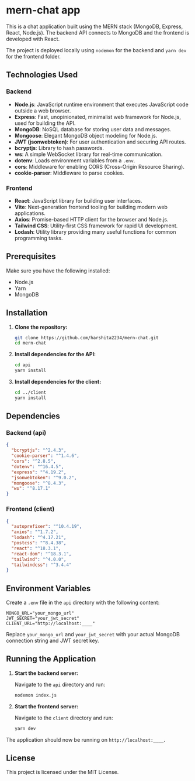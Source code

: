 # mern-chat app

This is a chat application built using the MERN stack (MongoDB, Express, React, Node.js). The backend API connects to MongoDB and the frontend is developed with React. 

The project is deployed locally using `nodemon` for the backend and `yarn dev` for the frontend folder.

## Technologies Used

### Backend
- **Node.js**: JavaScript runtime environment that executes JavaScript code outside a web browser.
- **Express**: Fast, unopinionated, minimalist web framework for Node.js, used for building the API.
- **MongoDB**: NoSQL database for storing user data and messages.
- **Mongoose**: Elegant MongoDB object modeling for Node.js.
- **JWT (jsonwebtoken)**: For user authentication and securing API routes.
- **bcryptjs**: Library to hash passwords.
- **ws**: A simple WebSocket library for real-time communication.
- **dotenv**: Loads environment variables from a `.env`.
- **cors**: Middleware for enabling CORS (Cross-Origin Resource Sharing).
- **cookie-parser**: Middleware to parse cookies.

### Frontend
- **React**: JavaScript library for building user interfaces.
- **Vite**: Next-generation frontend tooling for building modern web applications.
- **Axios**: Promise-based HTTP client for the browser and Node.js.
- **Tailwind CSS**: Utility-first CSS framework for rapid UI development.
- **Lodash**: Utility library providing many useful functions for common programming tasks.

## Prerequisites

Make sure you have the following installed:

- Node.js
- Yarn
- MongoDB

## Installation

1. **Clone the repository:**

   ```bash
   git clone https://github.com/harshita2234/mern-chat.git
   cd mern-chat
   ```

2. **Install dependencies for the API:**

   ```bash
   cd api
   yarn install
   ```

3. **Install dependencies for the client:**

   ```bash
   cd ../client
   yarn install
   ```
## Dependencies

### Backend (api)

```json
{
  "bcryptjs": "^2.4.3",
  "cookie-parser": "^1.4.6",
  "cors": "^2.8.5",
  "dotenv": "^16.4.5",
  "express": "^4.19.2",
  "jsonwebtoken": "^9.0.2",
  "mongoose": "^8.4.3",
  "ws": "^8.17.1"
}
```

### Frontend (client)

```json
{
  "autoprefixer": "^10.4.19",
  "axios": "^1.7.2",
  "lodash": "^4.17.21",
  "postcss": "^8.4.38",
  "react": "^18.3.1",
  "react-dom": "^18.3.1",
  "tailwind": "^4.0.0",
  "tailwindcss": "^3.4.4"
}
```
## Environment Variables

Create a `.env` file in the `api` directory with the following content:

```env
MONGO_URL="your_mongo_url"
JWT_SECRET="your_jwt_secret"
CLIENT_URL="http://localhost:____"
```

Replace `your_mongo_url` and `your_jwt_secret` with your actual MongoDB connection string and JWT secret key.

## Running the Application

1. **Start the backend server:**

   Navigate to the `api` directory and run:

   ```bash
   nodemon index.js
   ```

2. **Start the frontend server:**

   Navigate to the `client` directory and run:

   ```bash
   yarn dev
   ```

The application should now be running on `http://localhost:____`.

## License

This project is licensed under the MIT License.

